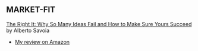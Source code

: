 <HTML>
   <HEAD>
   </HEAD>
   <BODY>
     <H2>MARKET-FIT</H2>
      <a href="https://www.amazon.fr/Right-Many-Ideas-Yours-Succeed/dp/0062884654">The Right It: Why So Many Ideas Fail and How to Make Sure Yours Succeed</a> by Alberto Savoia
      <UL>
         <LI><a href="https://www.amazon.fr/review/R33OAXGAKM2HAS/ref=cm_cr_srp_d_rdp_perm?ie=UTF8">My review on Amazon</a></LI>
      </UL>
  </BODY>
<HTML>



